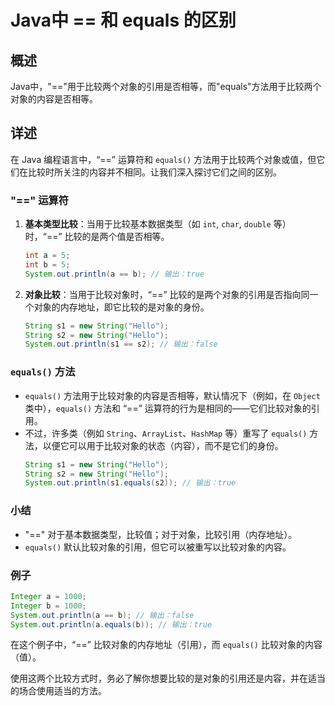 # Java中 == 和 equals 的区别

## 概述

Java中，"=="用于比较两个对象的引用是否相等，而"equals"方法用于比较两个对象的内容是否相等。

## 详述

在 Java 编程语言中，“==” 运算符和 `equals()` 方法用于比较两个对象或值，但它们在比较时所关注的内容并不相同。让我们深入探讨它们之间的区别。

### "==" 运算符
1. **基本类型比较**：当用于比较基本数据类型（如 `int`, `char`, `double` 等）时，“==” 比较的是两个值是否相等。
   ```java
   int a = 5;
   int b = 5;
   System.out.println(a == b); // 输出：true
   ```
   
2. **对象比较**：当用于比较对象时，“==” 比较的是两个对象的引用是否指向同一个对象的内存地址，即它比较的是对象的身份。
   ```java
   String s1 = new String("Hello");
   String s2 = new String("Hello");
   System.out.println(s1 == s2); // 输出：false
   ```
   
### `equals()` 方法
- `equals()` 方法用于比较对象的内容是否相等，默认情况下（例如，在 `Object` 类中），`equals()` 方法和 “==” 运算符的行为是相同的——它们比较对象的引用。
- 不过，许多类（例如 `String`、`ArrayList`、`HashMap` 等）重写了 `equals()` 方法，以便它可以用于比较对象的状态（内容），而不是它们的身份。
  ```java
  String s1 = new String("Hello");
  String s2 = new String("Hello");
  System.out.println(s1.equals(s2)); // 输出：true
  ```
  
### 小结
- "==" 对于基本数据类型，比较值；对于对象，比较引用（内存地址）。
- `equals()` 默认比较对象的引用，但它可以被重写以比较对象的内容。

### 例子
```java
Integer a = 1000;
Integer b = 1000;
System.out.println(a == b); // 输出：false
System.out.println(a.equals(b)); // 输出：true
```

在这个例子中，“==” 比较对象的内存地址（引用），而 `equals()` 比较对象的内容（值）。

使用这两个比较方式时，务必了解你想要比较的是对象的引用还是内容，并在适当的场合使用适当的方法。
